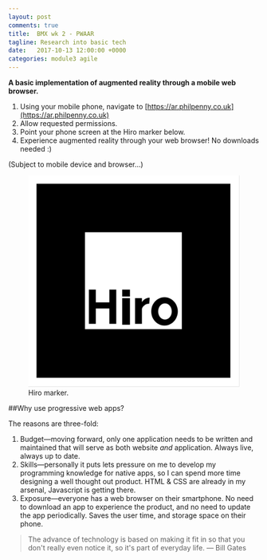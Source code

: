 ```yaml
---
layout: post
comments: true
title:  BMX wk 2 - PWAAR
tagline: Research into basic tech
date:   2017-10-13 12:00:00 +0000
categories: module3 agile
---
```


**A basic implementation of augmented reality through a mobile web browser.**

1. Using your mobile phone, navigate to [https://ar.philpenny.co.uk](https://ar.philpenny.co.uk)
2. Allow requested permissions.
3. Point your phone screen at the Hiro marker below.
4. Experience augmented reality through your web browser! No downloads needed :)

(Subject to mobile device and browser&hellip;)

<figure>
	<img src="/media/2017-10-13/hiro.png" />
	<figcaption>
	Hiro marker.
	</figcaption>
</figure>

##Why use progressive web apps?

The reasons are three-fold:

1. Budget&mdash;moving forward, only one application needs to be written and maintained that will serve as both website *and* application. Always live, always up to date.
2. Skills&mdash;personally it puts lets pressure on me to develop my programming knowledge for native apps, so I can spend more time designing a well thought out product. HTML & CSS are already in my arsenal, Javascript is getting there.
3. Exposure&mdash;everyone has a web browser on their smartphone. No need to download an app to experience the product, and no need to update the app periodically. Saves the user time, and storage space on their phone.



> The advance of technology is based on making it fit in so that you don't really even notice it, so it's part of everyday life. — Bill Gates
